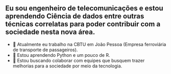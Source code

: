 ## Eu sou engenheiro de telecomunicações e estou aprendendo Ciência de dados entre outras técnicas correlatas para poder contribuir com a sociedade nesta nova área.


-  :light_rail: Atualmente eu trabalho na CBTU em João Pessoa (Empresa ferroviária de transporte de passageiros).
- 🌱 Estou aprendendo Python e um pouco de R.
- 👯 Estou buscando colaborar com equipes que busquem trazer melhorias para a sociedade por meio da tecnologia.


<!--
**Daniel-ASG/Daniel-ASG** is a ✨ _special_ ✨ repository because its `README.md` (this file) appears on your GitHub profile.
- 🤔 I’m looking for help with ...
- 💬 Ask me about ...
- 📫 How to reach me: ...
- 😄 Pronouns: ...
- ⚡ Fun fact: ...

https://www.webfx.com/tools/emoji-cheat-sheet/
-->

